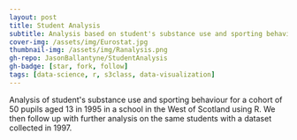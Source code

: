 ```yaml
---
layout: post
title: Student Analysis
subtitle: Analysis based on student's substance use and sporting behaviour using R
cover-img: /assets/img/Eurostat.jpg
thumbnail-img: /assets/img/Ranalysis.png
gh-repo: JasonBallantyne/StudentAnalysis
gh-badge: [star, fork, follow]
tags: [data-science, r, s3class, data-visualization]
---
```


Analysis of student's substance use and sporting behaviour for a cohort of 50 pupils aged 13 in 1995 in a school in the West of Scotland using R.
We then follow up with further analysis on the same students with a dataset collected in 1997.
